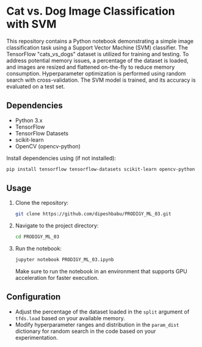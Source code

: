 # Cat vs. Dog Image Classification with SVM

This repository contains a Python notebook demonstrating a simple image classification task using a Support Vector Machine (SVM) classifier. The TensorFlow "cats_vs_dogs" dataset is utilized for training and testing. To address potential memory issues, a percentage of the dataset is loaded, and images are resized and flattened on-the-fly to reduce memory consumption. Hyperparameter optimization is performed using random search with cross-validation. The SVM model is trained, and its accuracy is evaluated on a test set.

## Dependencies

- Python 3.x
- TensorFlow
- TensorFlow Datasets
- scikit-learn
- OpenCV (opencv-python)

Install dependencies using (if not installed):

```bash
pip install tensorflow tensorflow-datasets scikit-learn opencv-python
```

## Usage

1. Clone the repository:

   ```bash
   git clone https://github.com/dipeshbabu/PRODIGY_ML_03.git
   ```

2. Navigate to the project directory:

   ```bash
   cd PRODIGY_ML_03
   ```

3. Run the notebook:

   ```bash
   jupyter notebook PRODIGY_ML_03.ipynb
   ```

   Make sure to run the notebook in an environment that supports GPU acceleration for faster execution.

## Configuration

- Adjust the percentage of the dataset loaded in the `split` argument of `tfds.load` based on your available memory.
- Modify hyperparameter ranges and distribution in the `param_dist` dictionary for random search in the code based on your experimentation.
